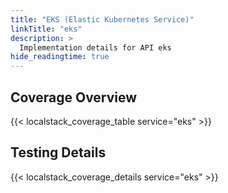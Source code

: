 ```yaml
---
title: "EKS (Elastic Kubernetes Service)"
linkTitle: "eks"
description: >
  Implementation details for API eks
hide_readingtime: true
---
```


## Coverage Overview
{{< localstack_coverage_table service="eks" >}}

## Testing Details
{{< localstack_coverage_details service="eks" >}}
